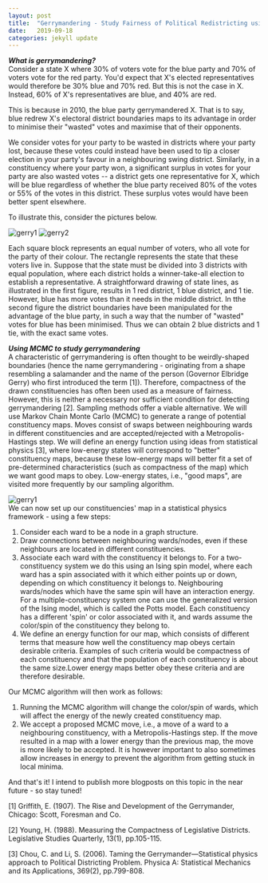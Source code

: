 ```yaml
---
layout: post
title:  "Gerrymandering - Study Fairness of Political Redistricting using MCMC"
date:   2019-09-18 
categories: jekyll update
---
```


<!--- Redrawn Constituency Boundaries using Sampling Methods -->
***What is gerrymandering?*** <br>
Consider a state X where 30% of voters vote for the blue party and 70% of voters vote for the red party. You'd expect that X's elected representatives would therefore be 30% blue and 70% red. But this is not the case in X. Instead, 60% of X's representatives are blue, and 40% are red.

This is because in 2010, the blue party gerrymandered X. That is to say, blue redrew X's electoral district boundaries maps to its advantage in order to minimise their "wasted" votes and maximise that of their opponents. 
<!---Gerrymandering is a term originating from US politics and involves the redrawing of constituency/electoral district boundaries to the benefit of a specific political party. Rule one of gerrymandering is to maximise the amount of "wasted votes" of your opposing political party, while minimising the amount for your own party. -->
We consider votes for your party to be wasted in districts where your party lost, because these votes could instead have been used to tip a closer election in your party's favour in a neighbouring swing district. Similarly, in a constituency where your party won, a significant surplus in votes for your party are also wasted votes -- a district gets one representative for X, which will be blue regardless of whether the blue party received 80% of the votes or 55% of the votes in this district. These surplus votes would have been better spent elsewhere. 

To illustrate this, consider the pictures below.

![gerry1]({{TiffanyVlaar.github.io}}/pics/gerry1.png)
![gerry2]({{TiffanyVlaar.github.io}}/pics/gerry2.png)

Each square block represents an equal number of voters, who all vote for the party of their colour. The rectangle represents the state that these voters live in. Suppose that the state must be divided into 3 districts with equal population, where each district holds a winner-take-all election to establish a representative. A straightforward drawing of state lines, as illustrated in the first figure, results in 1 red district, 1 blue district, and 1 tie. However, blue has more votes than it needs in the middle district. In tthe second figure the district boundaries have been manipulated for the advantage of the blue party, in such a way that the number of "wasted" votes for blue has been minimised. Thus we can obtain 2 blue districts and 1 tie, with the exact same votes.

<!---In the pictures above I've given an example of the effect of gerrymandering for a two-party system with three constituencies. In the United Kingdom each constituency consists of a collection of wards (the individually coloured squares). These wards are used for local government, whereas each constituency as a whole will select a single MP (member of parliament) to represent the region on a national level. In the first figure, blue has a lot of surplus votes in the middle constituency, which can be moved to neighbouring constituencies to win the election there. In the second figure the boundaries have been manipulated for the advantage of the blue party, which has now won two constituencies instead of just one. The amount of wasted votes of the red party has been maximised.
 
In practice, the gerrymandering people will do this by identifying areas where they are very unlikely or very likely to win based on historical voting data and by identifying the voting patterns of different population groups. For example, in the USA african americans typically tend to vote for the democrats. By spreading out the votes of african americans over different constituencies, republicans can manage to dissolve the influence of these votes and increase the amount of wasted votes of the democratic party.-->

***Using MCMC to study gerrymandering*** <br>
A characteristic of gerrymandering is often thought to be weirdly-shaped boundaries (hence the name gerrymandering - originating from a shape resembling a salamander and the name of the person (Governor Elbridge Gerry) who first introduced the term [1]). Therefore, compactness of the drawn constituencies has often been used as a measure of fairness. However, this is neither a necessary nor sufficient condition for detecting gerrymandering [2]. Sampling methods offer a viable alternative. We will use Markov Chain Monte Carlo (MCMC) to generate a range of potential constituency maps. Moves consist of swaps between neighbouring wards in different constituencies and are accepted/rejected with a Metropolis-Hastings step. We will define an energy function using ideas from statistical physics [3], where low-energy states will correspond to "better" constituency maps, because these low-energy maps will better fit a set of pre-determined characteristics (such as compactness of the map) which we want good maps to obey. Low-energy states, i.e., "good maps", are visited more frequently by our sampling algorithm. 

![gerry1]({{TiffanyVlaar.github.io}}/pics/Gerrymander.png)
<br>
We can now set up our constituencies' map in a statistical physics framework - using a few steps: <br>
1) Consider each ward to be a node in a graph structure. <br>
2) Draw connections between neighbouring wards/nodes, even if these neighbours are located in different constituencies. <br>
3) Associate each ward with the constituency it belongs to. For a two-constituency system we do this using an Ising spin model, where each ward has a spin associated with it which either points up or down, depending on which constituency it belongs to. Neighbouring wards/nodes which have the same spin will have an interaction energy. For a multiple-constituency system one can use the generalized version of the Ising model, which is called the Potts model. Each constituency has a different 'spin' or color associated with it, and wards assume the color/spin of the constituency they belong to. <br>
4) We define an energy function for our map, which consists of different terms that measure how well the constituency map obeys certain desirable criteria. Examples of such criteria would be compactness of each constituency and that the population of each constituency is about the same size.Lower energy maps better obey these criteria and are therefore desirable. 

Our MCMC algorithm will then work as follows:
1) Running the MCMC algorithm will change the color/spin of wards, which will affect the energy of the newly created constituency map.  <br>
2) We accept a proposed MCMC move, i.e., a move of a ward to a neighbouring constituency, with a Metropolis-Hastings step. If the move resulted in a map with a lower energy than the previous map, the move is more likely to be accepted. It is however important to also sometimes allow increases in energy to prevent the algorithm from getting stuck in local minima.



And that's it! I intend to publish more blogposts on this topic in the near future - so stay tuned!


 [1] Griffith, E. (1907). The Rise and Development of the Gerrymander, Chicago: Scott, Foresman and Co.

[2] Young, H. (1988). Measuring the Compactness of Legislative Districts. Legislative Studies Quarterly, 13(1), pp.105-115.

[3] Chou, C. and Li, S. (2006). Taming the Gerrymander—Statistical physics approach to Political Districting Problem. Physica A: Statistical Mechanics and its Applications, 369(2), pp.799-808.

